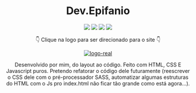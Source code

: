 <div align=center>

# Dev.Epifanio

 <img src="https://img.shields.io/badge/-HTML-orange?style=for-the-badge&logo=html5">
    <img src="https://img.shields.io/badge/-CSS-blue?style=for-the-badge&logo=css3">
    <img src="https://img.shields.io/badge/-JAVASCRIPT-yellow?style=for-the-badge&logo=javascript">
    <img src="https://img.shields.io/badge/-SASS-pink?style=for-the-badge&logo=sass">
 
 👇 Clique na logo para ser direcionado para o site 👇
 
 [![logo-real](https://user-images.githubusercontent.com/80923539/133706024-7db2efed-7fb0-46b3-ab7c-25f3d7f2c8dd.png)](https://nanepifanio.github.io/Dev.Epifanio/)

 
Desenvolvido por mim, do layout ao código. Feito com HTML, CSS E Javascript puros. Pretendo refatorar o código dele futuramente (reescrever o CSS dele com o pré-processador SASS, automatizar algumas estruturas do HTML com o Js pro index.html não ficar tão grande como está agora...). 
 

 </div>
